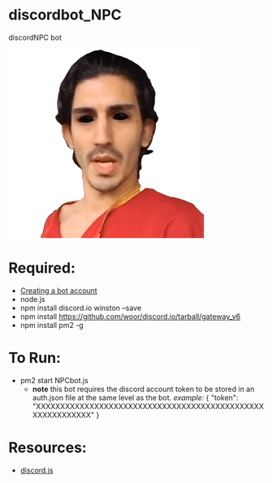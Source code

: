 # discordbot_NPC
discordNPC bot


![GitHub Logo](/bot.png)


# Required:
  * [Creating a bot account](https://discordpy.readthedocs.io/en/latest/discord.html)
  * node.js
  * npm install discord.io winston –save
  * npm install https://github.com/woor/discord.io/tarball/gateway_v6
  * npm install pm2 -g

# To Run:
  * pm2 start NPCbot.js
  	* **note** this bot requires the discord account token to be stored in an auth.json file at the same level as the bot.
  	*example:*
  				{
					"token": "XXXXXXXXXXXXXXXXXXXXXXXXXXXXXXXXXXXXXXXXXXXXXXXXXXXXXXXXXXX"
				}
  
# Resources:
  * [discord.js](https://discord.js.org/#/docs/main/stable/general/welcome)
